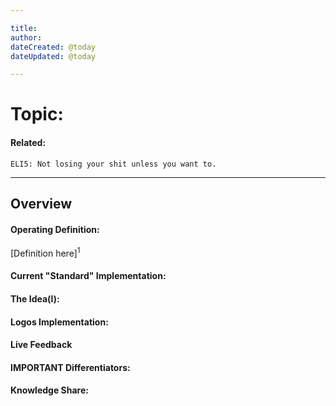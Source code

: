 ```yaml
---

title:
author:
dateCreated: @today
dateUpdated: @today

---
```


# Topic:
#### Related:
`ELI5: Not losing your shit unless you want to.`

---

## Overview

#### Operating Definition:
[Definition here]<sup>1</sup>

#### Current "Standard" Implementation:


#### The Idea(l):


#### Logos Implementation:


#### Live Feedback


#### IMPORTANT Differentiators:


#### Knowledge Share: